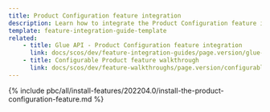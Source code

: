 ```yaml
---
title: Product Configuration feature integration
description: Learn how to integrate the Product Configuration feature into a Spryker project.
template: feature-integration-guide-template
related:
    - title: Glue API - Product Configuration feature integration
      link: docs/scos/dev/feature-integration-guides/page.version/glue-api/glue-api-product-configuration-feature-integration.html
    - title: Configurable Product feature walkthrough
      link: docs/scos/dev/feature-walkthroughs/page.version/configurable-product-feature-walkthrough/configurable-product-feature-walkthrough.html
---
```


{% include pbc/all/install-features/202204.0/install-the-product-configuration-feature.md %} <!-- To edit, see /_includes/pbc/all/install-features/202204.0/install-the-product-configuration-feature.md -->
